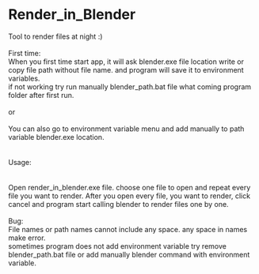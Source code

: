 # Render_in_Blender

Tool to render files at night :) <br/>
<br/>
First time:<br/>
When you first time start app, it will ask blender.exe file location write or copy file path without file name. and program will save it to environment variables. <br/>
if not working try run manually blender_path.bat file what coming program folder after first run.<br/>
<br/>
or<br/>
<br/>
You can also go to environment variable menu and add manually to path variable blender.exe location.<br/>
<br/>
<br/>
Usage:<br/>
<br/>
<br/>
Open render_in_blender.exe file. choose one file to open and repeat every file you want to render. After you open every file, you want to render, click cancel and program start calling blender to render files one by one.<br/>
<br/>
Bug:<br/>
File names or path names cannot include any space. any space in names make error.<br/>
sometimes program does not add environment variable try remove blender_path.bat file or add manually blender command with environment variable.<br/>
